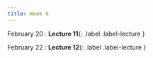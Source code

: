 ```yaml
---
title: Week 6
---
```


February 20
: **Lecture 11**{: .label .label-lecture }


February 22
: **Lecture 12**{: .label .label-lecture }


